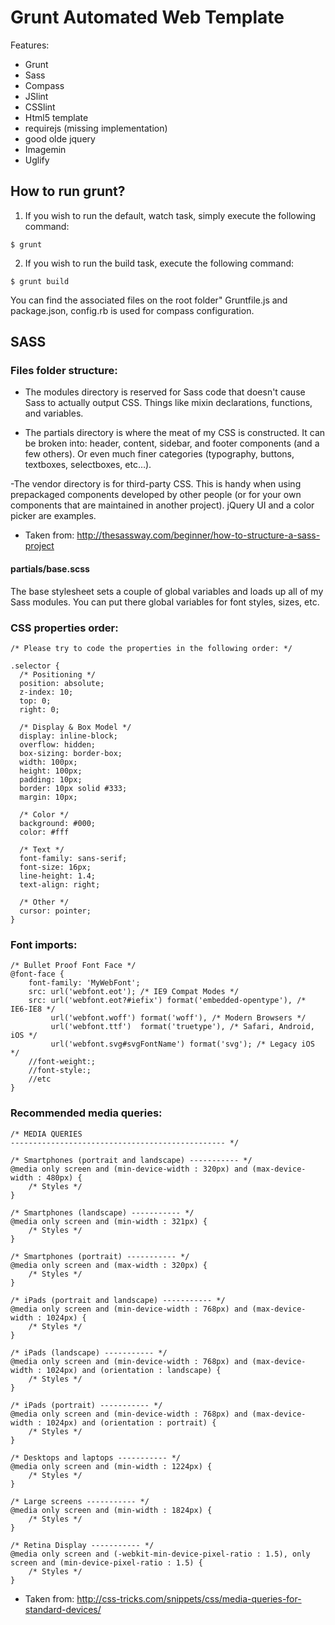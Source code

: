 <h1>Grunt Automated Web Template</h1>

Features:

- Grunt
- Sass
- Compass
- JSlint
- CSSlint
- Html5 template
- requirejs (missing implementation)
- good olde jquery
- Imagemin
- Uglify

<h2>How to run grunt?</h2>

1. If you wish to run the default, watch task, simply execute the following command:
```
$ grunt

```

2. If you wish to run the build task, execute the following command:
```
$ grunt build

```

You can find the associated files on the root folder" Gruntfile.js and package.json, config.rb is used
for compass configuration.

<h2>SASS</2>

<h3>Files folder structure: </h3>

- The modules directory is reserved for Sass code that doesn't cause Sass to actually output CSS. Things like mixin declarations, functions, and variables. 

- The partials directory is where the meat of my CSS is constructed. It can be broken into: header, content, sidebar, and footer components (and a few others). Or even much finer categories (typography, buttons, textboxes, selectboxes, etc…).

-The vendor directory is for third-party CSS. This is handy when using prepackaged components developed by other people (or for your own components that are maintained in another project). jQuery UI and a color picker are examples.

* Taken from: http://thesassway.com/beginner/how-to-structure-a-sass-project

<h4>partials/base.scss</h4>
The base stylesheet sets a couple of global variables and loads up all of my Sass modules. You can put there global variables for font styles, sizes, etc.

<h3>CSS properties order: </h3>

```
/* Please try to code the properties in the following order: */

.selector {
  /* Positioning */
  position: absolute;
  z-index: 10;
  top: 0;
  right: 0;

  /* Display & Box Model */
  display: inline-block;
  overflow: hidden;
  box-sizing: border-box;
  width: 100px;
  height: 100px;
  padding: 10px;
  border: 10px solid #333;
  margin: 10px;

  /* Color */
  background: #000;
  color: #fff
  
  /* Text */
  font-family: sans-serif;
  font-size: 16px;
  line-height: 1.4;
  text-align: right;

  /* Other */
  cursor: pointer;
}

```

<h3>Font imports: </h3>

```
/* Bullet Proof Font Face */
@font-face {
    font-family: 'MyWebFont';
    src: url('webfont.eot'); /* IE9 Compat Modes */
    src: url('webfont.eot?#iefix') format('embedded-opentype'), /* IE6-IE8 */
         url('webfont.woff') format('woff'), /* Modern Browsers */
         url('webfont.ttf')  format('truetype'), /* Safari, Android, iOS */
         url('webfont.svg#svgFontName') format('svg'); /* Legacy iOS */
    //font-weight:;
    //font-style:;
    //etc
}
```

<h3>Recommended media queries: </h3>

```
/* MEDIA QUERIES
------------------------------------------------ */

/* Smartphones (portrait and landscape) ----------- */
@media only screen and (min-device-width : 320px) and (max-device-width : 480px) {
    /* Styles */
}

/* Smartphones (landscape) ----------- */
@media only screen and (min-width : 321px) {
    /* Styles */
}

/* Smartphones (portrait) ----------- */
@media only screen and (max-width : 320px) {
    /* Styles */
}

/* iPads (portrait and landscape) ----------- */
@media only screen and (min-device-width : 768px) and (max-device-width : 1024px) {
    /* Styles */
}

/* iPads (landscape) ----------- */
@media only screen and (min-device-width : 768px) and (max-device-width : 1024px) and (orientation : landscape) {
    /* Styles */
}

/* iPads (portrait) ----------- */
@media only screen and (min-device-width : 768px) and (max-device-width : 1024px) and (orientation : portrait) {
    /* Styles */
}

/* Desktops and laptops ----------- */
@media only screen and (min-width : 1224px) {
    /* Styles */
}

/* Large screens ----------- */
@media only screen and (min-width : 1824px) {
    /* Styles */
}

/* Retina Display ----------- */
@media only screen and (-webkit-min-device-pixel-ratio : 1.5), only screen and (min-device-pixel-ratio : 1.5) {
    /* Styles */
}
```

* Taken from: http://css-tricks.com/snippets/css/media-queries-for-standard-devices/